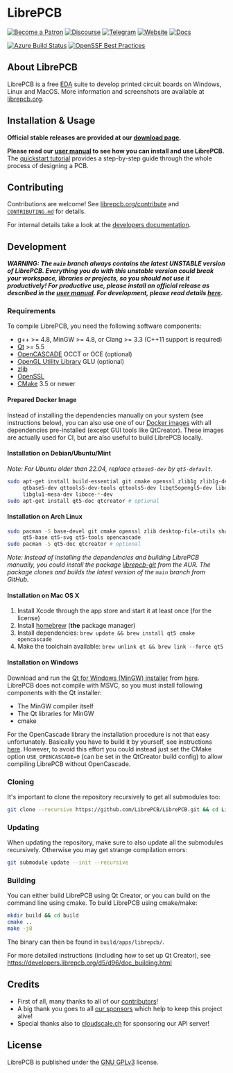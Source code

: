 # LibrePCB

[![Become a Patron](https://img.shields.io/badge/Patreon-donate-orange.svg)](https://www.patreon.com/librepcb)
[![Discourse](https://img.shields.io/badge/Discourse-discuss-blueviolet.svg)](https://librepcb.discourse.group/)
[![Telegram](https://img.shields.io/badge/Telegram-chat-blue.svg)](https://telegram.me/LibrePCB_dev)
[![Website](https://img.shields.io/badge/Website-librepcb.org-29d682.svg)](https://librepcb.org/)
[![Docs](https://img.shields.io/badge/Docs-read-yellow.svg)](https://librepcb.org/docs/)

[![Azure Build Status](https://dev.azure.com/LibrePCB/LibrePCB/_apis/build/status/LibrePCB.LibrePCB?branchName=main)](https://dev.azure.com/LibrePCB/LibrePCB/_build/latest?definitionId=2&branchName=main)
[![OpenSSF Best Practices](https://bestpractices.coreinfrastructure.org/projects/1652/badge)](https://bestpractices.coreinfrastructure.org/projects/1652)

## About LibrePCB

LibrePCB is a free
[EDA](https://en.wikipedia.org/wiki/Electronic_design_automation) suite to
develop printed circuit boards on Windows, Linux and MacOS. More information
and screenshots are available at [librepcb.org](https://librepcb.org).

## Installation & Usage

**Official stable releases are provided at our
[download page](https://librepcb.org/download/).**

**Please read our [user manual](https://librepcb.org/docs/) to see how you can
install and use LibrePCB.** The
[quickstart tutorial](https://librepcb.org/docs/quickstart/) provides a
step-by-step guide through the whole process of designing a PCB.

## Contributing

Contributions are welcome! See
[librepcb.org/contribute](https://librepcb.org/contribute/) and
[`CONTRIBUTING.md`](CONTRIBUTING.md) for details.

For internal details take a look at the
[developers documentation](https://developers.librepcb.org/).

## Development

***WARNING: The `main` branch always contains the latest UNSTABLE version of
LibrePCB. Everything you do with this unstable version could break your
workspace, libraries or projects, so you should not use it productively! For
productive use, please install an official release as described in the
[user manual](https://librepcb.org/docs/). For development, please read details
[here](https://developers.librepcb.org/df/d30/doc_developers.html#doc_developers_unstable_versions).***

### Requirements

To compile LibrePCB, you need the following software components:

- g++ >= 4.8, MinGW >= 4.8, or Clang >= 3.3 (C++11 support is required)
- [Qt](http://www.qt.io/download-open-source/) >= 5.5
- [OpenCASCADE](https://www.opencascade.com/) OCCT or OCE (optional)
- [OpenGL Utility Library](https://en.wikipedia.org/wiki/OpenGL_Utility_Library)
  GLU (optional)
- [zlib](http://www.zlib.net/)
- [OpenSSL](https://www.openssl.org/)
- [CMake](https://cmake.org/) 3.5 or newer

#### Prepared Docker Image

Instead of installing the dependencies manually on your system (see instructions
below), you can also use one of our
[Docker images](https://hub.docker.com/r/librepcb/librepcb-dev) with all
dependencies pre-installed (except GUI tools like QtCreator). These images are
actually used for CI, but are also useful to build LibrePCB locally.

#### Installation on Debian/Ubuntu/Mint

*Note: For Ubuntu older than 22.04, replace `qtbase5-dev` by `qt5-default`.*

```bash
sudo apt-get install build-essential git cmake openssl zlib1g zlib1g-dev \
     qtbase5-dev qttools5-dev-tools qttools5-dev libqt5opengl5-dev libqt5svg5-dev \
     libglu1-mesa-dev liboce-*-dev
sudo apt-get install qt5-doc qtcreator # optional
```

#### Installation on Arch Linux

```bash
sudo pacman -S base-devel git cmake openssl zlib desktop-file-utils shared-mime-info \
     qt5-base qt5-svg qt5-tools opencascade
sudo pacman -S qt5-doc qtcreator # optional
```

*Note: Instead of installing the dependencies and building LibrePCB manually,
you could install the package
[librepcb-git](https://aur.archlinux.org/packages/librepcb-git/) from the AUR.
The package clones and builds the latest version of the `main` branch from
GitHub.*

#### Installation on Mac OS X

1. Install Xcode through the app store and start it at least once (for the license)
2. Install [homebrew](https://github.com/Homebrew/brew) (**the** package manager)
3. Install dependencies: `brew update && brew install qt5 cmake opencascade`
4. Make the toolchain available: `brew unlink qt && brew link --force qt5`

#### Installation on Windows

Download and run the
[Qt for Windows (MinGW) installer](http://download.qt.io/official_releases/qt/5.8/5.8.0/qt-opensource-windows-x86-mingw530-5.8.0.exe)
from [here](https://www.qt.io/download-open-source/). LibrePCB does not compile
with MSVC, so you must install following components with the Qt installer:

- The MinGW compiler itself
- The Qt libraries for MinGW
- cmake

For the OpenCascade library the installation procedure is not that easy
unfortunately. Basically you have to build it by yourself, see instructions
[here](https://dev.opencascade.org/doc/overview/html/build_upgrade__building_occt.html).
However, to avoid this effort you could instead just set the CMake option
`USE_OPENCASCADE=0` (can be set in the QtCreator build config) to allow
compiling LibrePCB without OpenCascade.

### Cloning

It's important to clone the repository recursively to get all submodules too:

```bash
git clone --recursive https://github.com/LibrePCB/LibrePCB.git && cd LibrePCB
```

### Updating

When updating the repository, make sure to also update all the submodules
recursively. Otherwise you may get strange compilation errors:

```bash
git submodule update --init --recursive
```

### Building

You can either build LibrePCB using Qt Creator, or you can build on the command
line using cmake. To build LibrePCB using cmake/make:

```bash
mkdir build && cd build
cmake ..
make -j8
```

The binary can then be found in `build/apps/librepcb/`.

For more detailed instructions (including how to set up Qt Creator), see
https://developers.librepcb.org/d5/d96/doc_building.html

## Credits

- First of all, many thanks to all of our [contributors](AUTHORS.md)!
- A big thank you goes to all [our sponsors](https://librepcb.org/sponsors/)
  which help to keep this project alive!
- Special thanks also to [cloudscale.ch](https://www.cloudscale.ch/)
  for sponsoring our API server!

## License

LibrePCB is published under the
[GNU GPLv3](http://www.gnu.org/licenses/gpl-3.0.html) license.
